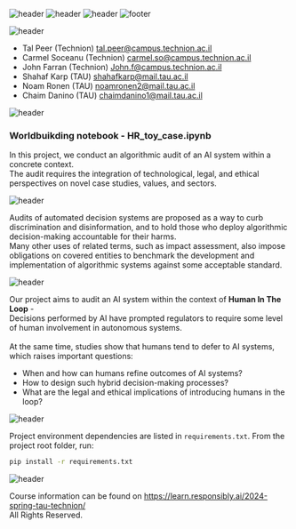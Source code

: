 ![header](https://capsule-render.vercel.app/api?type=waving&height=300&color=160040&text=Responsible%20AI&textBg=false&desc=Law,%20Ethics%20and%20Society&fontColor=FAF4FF&animation=fadeIn&descAlignY=55&fontAlignY=25&stroke=27005D&strokeWidth=.5&fontSize=65&descSize=48&theme=holi)
![header](https://capsule-render.vercel.app/api?type=transparent&color=160040&height=65&reversal=true&textBg=True&fontSize=26&fontColor=FAF4FF&stroke=160040&strokeWidth=.7&text=%20Faculty%20of%20Data%20and%20Decisions%20Science%20-nl-%20&desc=%20Technion%20-%20Israel%20Institute%20of%20Technology&descSize=18&descAlignY=70&fontAlign=50&animation=fadeIn&reversal=true&textBg=True&section=header&theme=holi)
![header](https://capsule-render.vercel.app/api?type=transparent&color=160040&height=65&reversal=true&textBg=True&fontSize=26&fontColor=FAF4FF&stroke=160040&strokeWidth=.7&text=Faculty%20of%20Law%20-nl-%20&desc=%20Tel-Aviv%20University&descSize=18&descAlignY=70&descAlignX=50&fontAlign=50&animation=fadeIn&reversal=true&textBg=True&section=header&theme=holi)
![footer](https://capsule-render.vercel.app/api?type=waving&height=120&color=160040&text=Final%20Project&textBg=false&desc=Spring%202024&animation=fadeIn&descAlignY=90&fontAlignY=65&strokeWidth=.2&fontSize=28&descSize=16&reversal=false&fontColor=FAF4FF&stroke=160040&strokeWidth=.09&section=footer&descAlign=50&fontAlign=50&theme=holi)

![header](https://capsule-render.vercel.app/api?type=soft&color=160040&height=45&section=header&text=Authors&fontSize=28&fontAlign=7&fontColor=FAF4FF&reversal=true&theme=holi)
- Tal Peer (Technion) tal.peer@campus.technion.ac.il
- Carmel Soceanu (Technion) carmel.so@campus.technion.ac.il
- John Farran (Technion) John.f@campus.technion.ac.il
- Shahaf Karp (TAU) shahafkarp@mail.tau.ac.il
- Noam Ronen (TAU) noamronen2@mail.tau.ac.il
- Chaim Danino (TAU) chaimdanino1@mail.tau.ac.il

![header](https://capsule-render.vercel.app/api?type=soft&color=160040&height=45&section=header&text=Background&fontSize=28&fontAlign=10&fontColor=FAF4FF&reversal=true&theme=holi)
### **Worldbuikding notebook** - **HR_toy_case.ipynb**

In this project, we conduct an algorithmic audit of an AI system within a concrete context.<br>
The audit requires the integration of technological, legal, and ethical perspectives on novel case studies, values, and sectors.<br>

![header](https://capsule-render.vercel.app/api?type=transparent&color=160040&height=30&section=header&text=Algorithmic%20Audits&fontSize=20&fontAlign=10.8&fontColor=FAF4FF&reversal=false&textBg=true&theme=holi)

Audits of automated decision systems are proposed as a way to curb discrimination and disinformation, and to hold those who deploy algorithmic decision-making accountable for their harms.<br>
Many other uses of related terms, such as impact assessment, also impose obligations on covered entities to benchmark the development and implementation of algorithmic systems against some acceptable standard.

![header](https://capsule-render.vercel.app/api?type=transparent&color=160040&height=30&section=header&text=Human%20In%20%The%20Loop&fontSize=20&fontAlign=11.5&fontColor=FAF4FF&reversal=false&textBg=true&theme=holi)

Our project aims to audit an AI system within the context of **Human In The Loop** - <br>
Decisions performed by AI have prompted regulators to require some level of human involvement in autonomous systems.<br><br>
At the same time, studies show that humans tend to defer to AI systems, which raises important questions:<br>
- When and how can humans refine outcomes of AI systems?<br>
- How to design such hybrid decision-making processes?<br>
- What are the legal and ethical implications of introducing humans in the loop? 

![header](https://capsule-render.vercel.app/api?type=soft&color=160040&height=45&section=header&text=Dependencies&fontSize=28&fontAlign=11.5&fontColor=FAF4FF&reversal=true&theme=holi)


Project environment dependencies are listed in `requirements.txt`.
From the project root folder, run:

```bash
pip install -r requirements.txt
```

![header](https://capsule-render.vercel.app/api?type=soft&color=160040&height=45&section=header&text=Acknowledgment&fontSize=28&fontAlign=14&fontColor=FAF4FF&reversal=true&theme=holi)

Course information can be found on https://learn.responsibly.ai/2024-spring-tau-technion/ <br>
All Rights Reserved.
